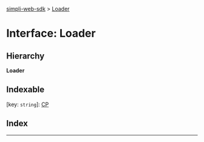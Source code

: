 [simpli-web-sdk](../README.md) > [Loader](../interfaces/loader.md)

# Interface: Loader

## Hierarchy

**Loader**

## Indexable

\[key: `string`\]:&nbsp;[CP](../#cp)
## Index

---

